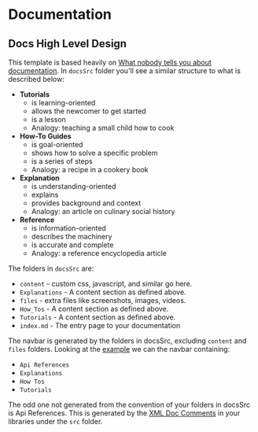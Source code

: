 # Documentation


## Docs High Level Design

This template is based heavily on [What nobody tells you about documentation](https://www.divio.com/blog/documentation/). In `docsSrc` folder you'll see a similar structure to what is described below:

- **Tutorials**
  - is learning-oriented
  - allows the newcomer to get started
  - is a lesson
  - Analogy: teaching a small child how to cook
- **How-To Guides**
  - is goal-oriented
  - shows how to solve a specific problem
  - is a series of steps
  - Analogy: a recipe in a cookery book
- **Explanation**
  - is understanding-oriented
  - explains
  - provides background and context
  - Analogy: an article on culinary social history
- **Reference**
  - is information-oriented
  - describes the machinery
  - is accurate and complete
  - Analogy: a reference encyclopedia article


The folders in `docsSrc` are:

- `content` - custom css, javascript, and similar go here.
- `Explanations` - A content section as defined above.
- `files` - extra files like screenshots, images, videos.
- `How_Tos` - A content section as defined above.
- `Tutorials` - A content section as defined above.
- `index.md` - The entry page to your documentation

The navbar is generated by the folders in docsSrc, excluding `content` and `files` folders.  Looking at the [example](https://www.jimmybyrd.me/miniscaffold-docs-test/) we can the navbar containing:

- `Api References`
- `Explanations`
- `How Tos`
- `Tutorials`

The odd one not generated from the convention of your folders in docsSrc is Api References.  This is generated by the [XML Doc Comments](https://docs.microsoft.com/en-us/dotnet/csharp/codedoc) in your libraries under the `src` folder.

